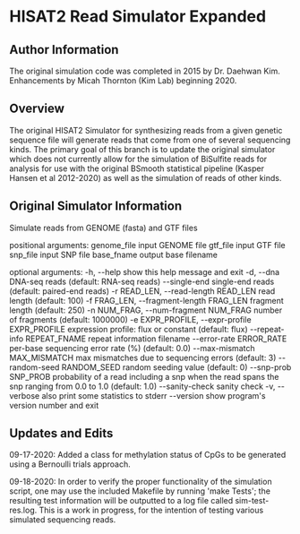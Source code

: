 # HISAT2 Read Simulator Expanded

## Author Information

The original simulation code was completed in 2015 by Dr. Daehwan Kim. 
Enhancements by Micah Thornton (Kim Lab) beginning 2020. 

## Overview 

The original HISAT2 Simulator for synthesizing reads from a given genetic sequence file will generate reads 
that come from one of several sequencing kinds.  The primary goal of this branch is to update the 
original simulator which does not currently allow for the simulation of BiSulfite reads for analysis 
for use with the original BSmooth statistical pipeline (Kasper Hansen et al 2012-2020) as well as the simulation
of reads of other kinds. 

## Original Simulator Information 
Simulate reads from GENOME (fasta) and GTF files

positional arguments:
  genome_file           input GENOME file
  gtf_file              input GTF file
  snp_file              input SNP file
  base_fname            output base filename

optional arguments:
  -h, --help            show this help message and exit
  -d, --dna             DNA-seq reads (default: RNA-seq reads)
  --single-end          single-end reads (default: paired-end reads)
  -r READ_LEN, --read-length READ_LEN
                        read length (default: 100)
  -f FRAG_LEN, --fragment-length FRAG_LEN
                        fragment length (default: 250)
  -n NUM_FRAG, --num-fragment NUM_FRAG
                        number of fragments (default: 1000000)
  -e EXPR_PROFILE, --expr-profile EXPR_PROFILE
                        expression profile: flux or constant (default: flux)
  --repeat-info REPEAT_FNAME
                        repeat information filename
  --error-rate ERROR_RATE
                        per-base sequencing error rate (%) (default: 0.0)
  --max-mismatch MAX_MISMATCH
                        max mismatches due to sequencing errors (default: 3)
  --random-seed RANDOM_SEED
                        random seeding value (default: 0)
  --snp-prob SNP_PROB   probability of a read including a snp when the read spans the snp ranging from 0.0 to 1.0 (default: 1.0)
  --sanity-check        sanity check
  -v, --verbose         also print some statistics to stderr
  --version             show program's version number and exit

## Updates and Edits 

09-17-2020:  Added a class for methylation status of CpGs to be generated using a Bernoulli trials approach. 

09-18-2020:  In order to verify the proper functionality of the simulation script, one may use the included Makefile by running 'make Tests'; 
the resulting test information will be outputted to a log file called sim-test-res.log. This is a work in progress, for the intention of testing
various simulated sequencing reads. 

